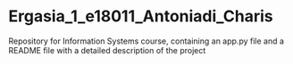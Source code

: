 # Ergasia_1_e18011_Antoniadi_Charis
Repository for Information Systems course, containing an app.py file and a README file with a detailed description of the project
